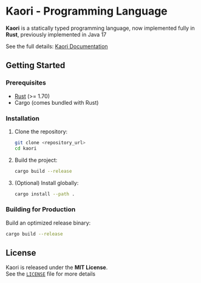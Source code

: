 # Kaori - Programming Language

**Kaori** is a statically typed programming language, now implemented fully in **Rust**, previously implemented in Java 17

See the full details: [Kaori Documentation](https://jenseits1.github.io/kaori-docs/)

## Getting Started

### Prerequisites

-   [Rust](https://www.rust-lang.org/) (>= 1.70)
-   Cargo (comes bundled with Rust)

### Installation

1. Clone the repository:

    ```bash
    git clone <repository_url>
    cd kaori
    ```

2. Build the project:

    ```bash
    cargo build --release
    ```

3. (Optional) Install globally:

    ```bash
    cargo install --path .
    ```

### Building for Production

Build an optimized release binary:

```bash
cargo build --release
```

## License

Kaori is released under the **MIT License**.  
See the [`LICENSE`](LICENSE) file for more details
